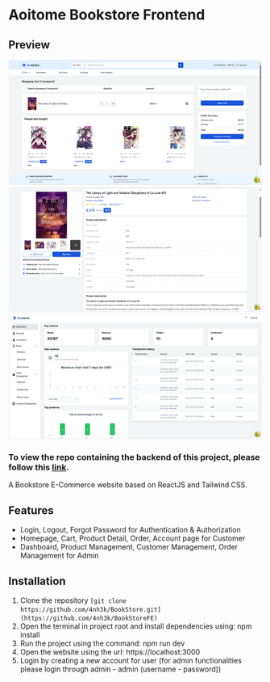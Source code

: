 # Aoitome Bookstore Frontend 

## Preview
![CartUI](CartUI.png)
![ProductDetailUI](UserProductDetail.png)
![AdminUI](AdminUI.png)

### To view the repo containing the backend of this project, please follow this [link](https://github.com/4nh3k/BookStore).

A Bookstore E-Commerce website based on ReactJS and Tailwind CSS.

## Features
- Login, Logout, Forgot Password for Authentication & Authorization
- Homepage, Cart, Product Detail, Order, Account page for Customer
- Dashboard, Product Management, Customer Management, Order Management for Admin

## Installation
1. Clone the repository
 `[git clone https://github.com/4nh3k/BookStore.git](https://github.com/4nh3k/BookStoreFE)`
2. Open the terminal in project root and install dependencies using: npm install
3. Run the project using the command: npm run dev
4. Open the website using the url: https://localhost:3000
5. Login by creating a new account for user (for admin functionalities please login through admin - admin (username - password))
